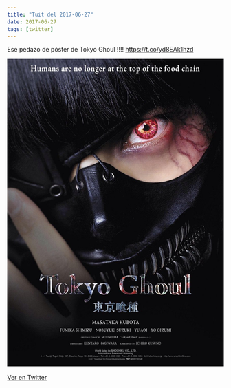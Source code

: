 ```yaml
---
title: "Tuit del 2017-06-27"
date: 2017-06-27
tags: [twitter]
---
```


Ese pedazo de póster de Tokyo Ghoul !!!! https://t.co/yd8EAk1hzd

![Imagen](/assets/images/879824197593292800-DDXDbVAXoAA8Luh.jpg)

[Ver en Twitter](https://twitter.com/i/web/status/879824197593292800)
